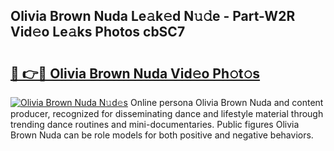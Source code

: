## Olivia Brown Nuda Le𝚊k𝚎d N𝚞𝚍e - Part-W2R Vid𝚎o Le𝚊ks Photos cbSC7

# <h2><a href="http://fbbaty.evod.top/?m=Olivia+Brown+Nuda">🔗 👉🔴 Olivia Brown Nuda Vid𝚎o Ph𝚘t𝚘s</a></h2>

[![Olivia Brown Nuda N𝚞d𝚎s](https://i.imgur.com/8V9OHl7.gif)](http://fbbaty.evod.top/?m=Olivia+Brown+Nuda)
Online persona Olivia Brown Nuda and content producer, recognized for disseminating dance and lifestyle material through trending dance routines and mini-documentaries. Public figures Olivia Brown Nuda can be role models for both positive and negative behaviors. 
